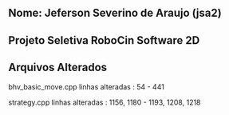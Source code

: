 ## Nome: Jeferson Severino de Araujo (jsa2)
## Projeto Seletiva RoboCin Software 2D

## Arquivos Alterados

bhv_basic_move.cpp 
linhas alteradas : 54 - 441

strategy.cpp
linhas alteradas : 1156, 1180 - 1193, 1208, 1218


